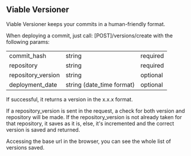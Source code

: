 ## Viable Versioner

Viable Versioner keeps your commits in a human-friendly format.
<p>
When deploying a commit, just call: 
[POST]/versions/create with the following params: </p>
<table>
    <tr>
        <td>commit_hash</td>    
        <td>string</td>    
        <td>required</td>    
    </tr>
    <tr>
        <td>repository</td>    
        <td>string</td>    
        <td>required</td>    
    </tr>
    <tr>
        <td>repository_version</td>    
        <td>string</td>    
        <td>optional</td>    
    </tr>
    <tr>
        <td>deployment_date</td>    
        <td>string (date_time format)</td>    
        <td>optional</td>    
    </tr>
</table>

If successful, it returns a version in the x.x.x format.

If a repository_version is sent in the request, a check for both version and repository will be made. 
If the repository_version is not already taken for that repository, it saves as it is, else, it's incremented and the correct version is saved and returned.

Accessing the base url in the browser, you can see the whole list of versions saved.



